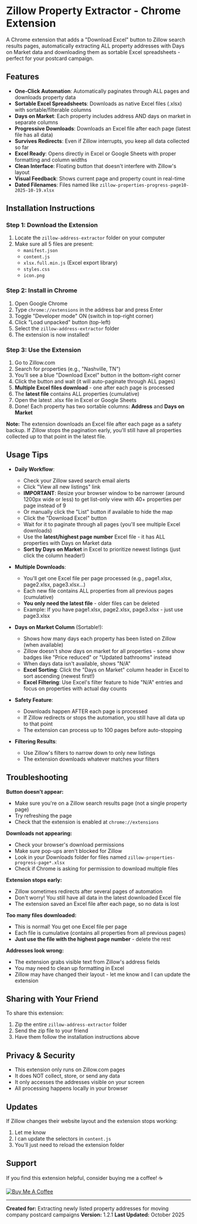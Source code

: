 # Zillow Property Extractor - Chrome Extension

A Chrome extension that adds a "Download Excel" button to Zillow search results pages, automatically extracting ALL property addresses with Days on Market data and downloading them as sortable Excel spreadsheets - perfect for your postcard campaign.

## Features

- **One-Click Automation**: Automatically paginates through ALL pages and downloads property data
- **Sortable Excel Spreadsheets**: Downloads as native Excel files (.xlsx) with sortable/filterable columns
- **Days on Market**: Each property includes address AND days on market in separate columns
- **Progressive Downloads**: Downloads an Excel file after each page (latest file has all data)
- **Survives Redirects**: Even if Zillow interrupts, you keep all data collected so far
- **Excel Ready**: Opens directly in Excel or Google Sheets with proper formatting and column widths
- **Clean Interface**: Floating button that doesn't interfere with Zillow's layout
- **Visual Feedback**: Shows current page and property count in real-time
- **Dated Filenames**: Files named like `zillow-properties-progress-page10-2025-10-19.xlsx`

## Installation Instructions

### Step 1: Download the Extension
1. Locate the `zillow-address-extractor` folder on your computer
2. Make sure all 5 files are present:
   - `manifest.json`
   - `content.js`
   - `xlsx.full.min.js` (Excel export library)
   - `styles.css`
   - `icon.png`

### Step 2: Install in Chrome
1. Open Google Chrome
2. Type `chrome://extensions` in the address bar and press Enter
3. Toggle "Developer mode" ON (switch in top-right corner)
4. Click "Load unpacked" button (top-left)
5. Select the `zillow-address-extractor` folder
6. The extension is now installed!

### Step 3: Use the Extension
1. Go to Zillow.com
2. Search for properties (e.g., "Nashville, TN")
3. You'll see a blue "Download Excel" button in the bottom-right corner
4. Click the button and wait (it will auto-paginate through ALL pages)
5. **Multiple Excel files download** - one after each page is processed
6. The **latest file** contains ALL properties (cumulative)
7. Open the latest .xlsx file in Excel or Google Sheets
8. Done! Each property has two sortable columns: **Address** and **Days on Market**

**Note:** The extension downloads an Excel file after each page as a safety backup. If Zillow stops the pagination early, you'll still have all properties collected up to that point in the latest file.

## Usage Tips

- **Daily Workflow**:
  - Check your Zillow saved search email alerts
  - Click "View all new listings" link
  - **IMPORTANT**: Resize your browser window to be narrower (around 1200px wide or less) to get list-only view with 40+ properties per page instead of 9
  - Or manually click the "List" button if available to hide the map
  - Click the "Download Excel" button
  - Wait for it to paginate through all pages (you'll see multiple Excel downloads)
  - Use the **latest/highest page number** Excel file - it has ALL properties with Days on Market data
  - **Sort by Days on Market** in Excel to prioritize newest listings (just click the column header!)

- **Multiple Downloads**:
  - You'll get one Excel file per page processed (e.g., page1.xlsx, page2.xlsx, page3.xlsx...)
  - Each new file contains ALL properties from all previous pages (cumulative)
  - **You only need the latest file** - older files can be deleted
  - Example: If you have page1.xlsx, page2.xlsx, page3.xlsx - just use page3.xlsx

- **Days on Market Column** (Sortable!):
  - Shows how many days each property has been listed on Zillow (when available)
  - Zillow doesn't show days on market for all properties - some show badges like "Price reduced" or "Updated bathrooms" instead
  - When days data isn't available, shows "N/A"
  - **Excel Sorting**: Click the "Days on Market" column header in Excel to sort ascending (newest first!)
  - **Excel Filtering**: Use Excel's filter feature to hide "N/A" entries and focus on properties with actual day counts

- **Safety Feature**:
  - Downloads happen AFTER each page is processed
  - If Zillow redirects or stops the automation, you still have all data up to that point
  - The extension can process up to 100 pages before auto-stopping

- **Filtering Results**:
  - Use Zillow's filters to narrow down to only new listings
  - The extension downloads whatever matches your filters

## Troubleshooting

**Button doesn't appear:**
- Make sure you're on a Zillow search results page (not a single property page)
- Try refreshing the page
- Check that the extension is enabled at `chrome://extensions`

**Downloads not appearing:**
- Check your browser's download permissions
- Make sure pop-ups aren't blocked for Zillow
- Look in your Downloads folder for files named `zillow-properties-progress-page*.xlsx`
- Check if Chrome is asking for permission to download multiple files

**Extension stops early:**
- Zillow sometimes redirects after several pages of automation
- Don't worry! You still have all data in the latest downloaded Excel file
- The extension saved an Excel file after each page, so no data is lost

**Too many files downloaded:**
- This is normal! You get one Excel file per page
- Each file is cumulative (contains all properties from all previous pages)
- **Just use the file with the highest page number** - delete the rest

**Addresses look wrong:**
- The extension grabs visible text from Zillow's address fields
- You may need to clean up formatting in Excel
- Zillow may have changed their layout - let me know and I can update the extension

## Sharing with Your Friend

To share this extension:
1. Zip the entire `zillow-address-extractor` folder
2. Send the zip file to your friend
3. Have them follow the installation instructions above

## Privacy & Security

- This extension only runs on Zillow.com pages
- It does NOT collect, store, or send any data
- It only accesses the addresses visible on your screen
- All processing happens locally in your browser

## Updates

If Zillow changes their website layout and the extension stops working:
1. Let me know
2. I can update the selectors in `content.js`
3. You'll just need to reload the extension folder

## Support

If you find this extension helpful, consider buying me a coffee! ☕

[![Buy Me A Coffee](https://img.shields.io/badge/Buy%20Me%20A%20Coffee-support-yellow.svg?style=for-the-badge&logo=buy-me-a-coffee)](https://buymeacoffee.com/madswitchman)

---

**Created for:** Extracting newly listed property addresses for moving company postcard campaigns
**Version:** 1.2.1
**Last Updated:** October 2025
